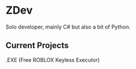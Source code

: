 # ZDev
Solo developer, mainly C# but also a bit of Python.


Current Projects
----------------
.EXE (Free ROBLOX Keyless Executor)
